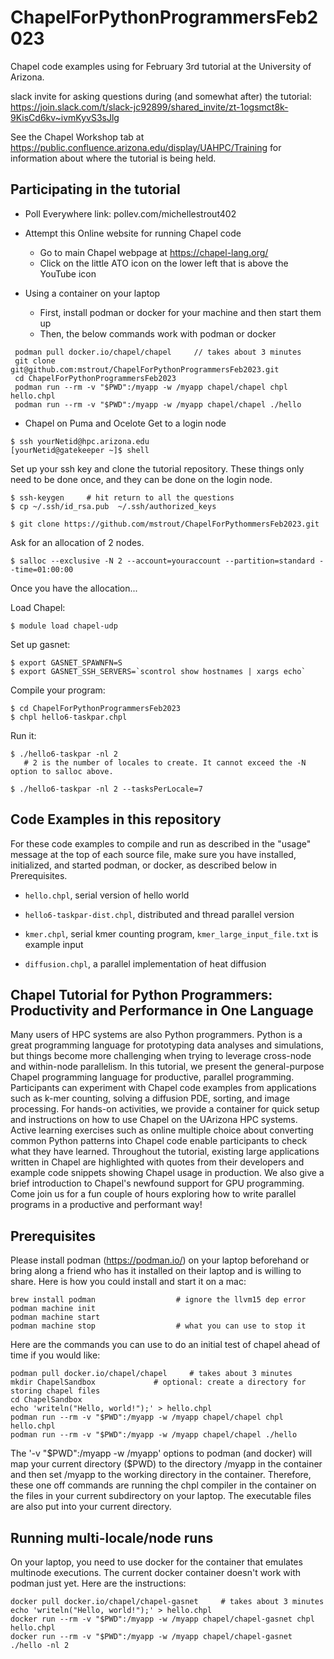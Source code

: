 # ChapelForPythonProgrammersFeb2023

Chapel code examples using for February 3rd tutorial at the University of Arizona.

slack invite for asking questions during (and somewhat after) the tutorial:
https://join.slack.com/t/slack-jc92899/shared_invite/zt-1ogsmct8k-9KisCd6kv~ivmKyvS3sJlg

See the Chapel Workshop tab at https://public.confluence.arizona.edu/display/UAHPC/Training 
for information about where the tutorial is being held.

## Participating in the tutorial

* Poll Everywhere link: pollev.com/michellestrout402

* Attempt this Online website for running Chapel code
  * Go to main Chapel webpage at https://chapel-lang.org/
  * Click on the little ATO icon on the lower left that is above the YouTube icon

* Using a container on your laptop
  * First, install podman or docker for your machine and then start them up
  * Then, the below commands work with podman or docker
```
 podman pull docker.io/chapel/chapel     // takes about 3 minutes
 git clone git@github.com:mstrout/ChapelForPythonProgrammersFeb2023.git
 cd ChapelForPythonProgrammersFeb2023
 podman run --rm -v "$PWD":/myapp -w /myapp chapel/chapel chpl hello.chpl
 podman run --rm -v "$PWD":/myapp -w /myapp chapel/chapel ./hello
```

* Chapel on Puma and Ocelote
Get to a login node
```
$ ssh yourNetid@hpc.arizona.edu
[yourNetid@gatekeeper ~]$ shell
```

Set up your ssh key and clone the tutorial repository. These things only need to be done once, and they can be done on the login node.

```
$ ssh-keygen     # hit return to all the questions
$ cp ~/.ssh/id_rsa.pub  ~/.ssh/authorized_keys

$ git clone https://github.com/mstrout/ChapelForPythommersFeb2023.git
```

Ask for an allocation of 2 nodes.
```
$ salloc --exclusive -N 2 --account=youraccount --partition=standard --time=01:00:00
```


Once you have the allocation...

Load Chapel:

```
$ module load chapel-udp
```

Set up gasnet:

```
$ export GASNET_SPAWNFN=S
$ export GASNET_SSH_SERVERS=`scontrol show hostnames | xargs echo`
```
Compile your program:
```
$ cd ChapelForPythonProgrammersFeb2023
$ chpl hello6-taskpar.chpl
```

Run it:
```
$ ./hello6-taskpar -nl 2
   # 2 is the number of locales to create. It cannot exceed the -N option to salloc above.

$ ./hello6-taskpar -nl 2 --tasksPerLocale=7
```

## Code Examples in this repository

For these code examples to compile and run as described in the "usage" message at the
top of each source file, make sure you have installed, initialized, and started
podman, or docker, as described below in Prerequisites.

* `hello.chpl`, serial version of hello world

* `hello6-taskpar-dist.chpl`, distributed and thread parallel version

* `kmer.chpl`, serial kmer counting program, `kmer_large_input_file.txt` is example input

* `diffusion.chpl`, a parallel implementation of heat diffusion

## Chapel Tutorial for Python Programmers: Productivity and Performance in One Language

Many users of HPC systems are also Python programmers. Python is a great
programming language for prototyping data analyses and simulations, but things
become more challenging when trying to leverage cross-node and within-node
parallelism. In this tutorial, we present the general-purpose Chapel
programming language for productive, parallel programming. Participants can
experiment with Chapel code examples from applications such as k-mer counting,
solving a diffusion PDE, sorting, and image processing. For hands-on
activities, we provide a container for quick setup and instructions on how to
use Chapel on the UArizona HPC systems. Active learning exercises such as
online multiple choice about converting common Python patterns into Chapel code
enable participants to check what they have learned. Throughout the tutorial,
existing large applications written in Chapel are highlighted with quotes from
their developers and example code snippets showing Chapel usage in production.
We also give a brief introduction to Chapel's newfound support for GPU
programming. Come join us for a fun couple of hours exploring how to write
parallel programs in a productive and performant way!

## Prerequisites

Please install podman (https://podman.io/) on your laptop beforehand or bring
along a friend who has it installed on their laptop and is willing to share.
Here is how you could install and start it on a mac:

    brew install podman                  # ignore the llvm15 dep error
    podman machine init
    podman machine start
    podman machine stop                  # what you can use to stop it

Here are the commands you can use to do an initial test of chapel ahead of time
if you would like:

    podman pull docker.io/chapel/chapel     # takes about 3 minutes
    mkdir ChapelSandbox             # optional: create a directory for storing chapel files
    cd ChapelSandbox
    echo 'writeln("Hello, world!");' > hello.chpl
    podman run --rm -v "$PWD":/myapp -w /myapp chapel/chapel chpl hello.chpl
    podman run --rm -v "$PWD":/myapp -w /myapp chapel/chapel ./hello

The '-v "$PWD":/myapp -w /myapp' options to podman (and docker) will map your current
directory ($PWD) to the directory /myapp in the container and then set /myapp to the
working directory in the container.  Therefore, these one off commands are running
the chpl compiler in the container on the files in your current subdirectory on your
laptop.  The executable files are also put into your current directory.

## Running multi-locale/node runs

On your laptop, you need to use docker for the container that emulates multinode executions. 
The current docker container doesn't work with podman just yet.  Here are the instructions:

    docker pull docker.io/chapel/chapel-gasnet     # takes about 3 minutes
    echo 'writeln("Hello, world!");' > hello.chpl
    docker run --rm -v "$PWD":/myapp -w /myapp chapel/chapel-gasnet chpl hello.chpl
    docker run --rm -v "$PWD":/myapp -w /myapp chapel/chapel-gasnet ./hello -nl 2

